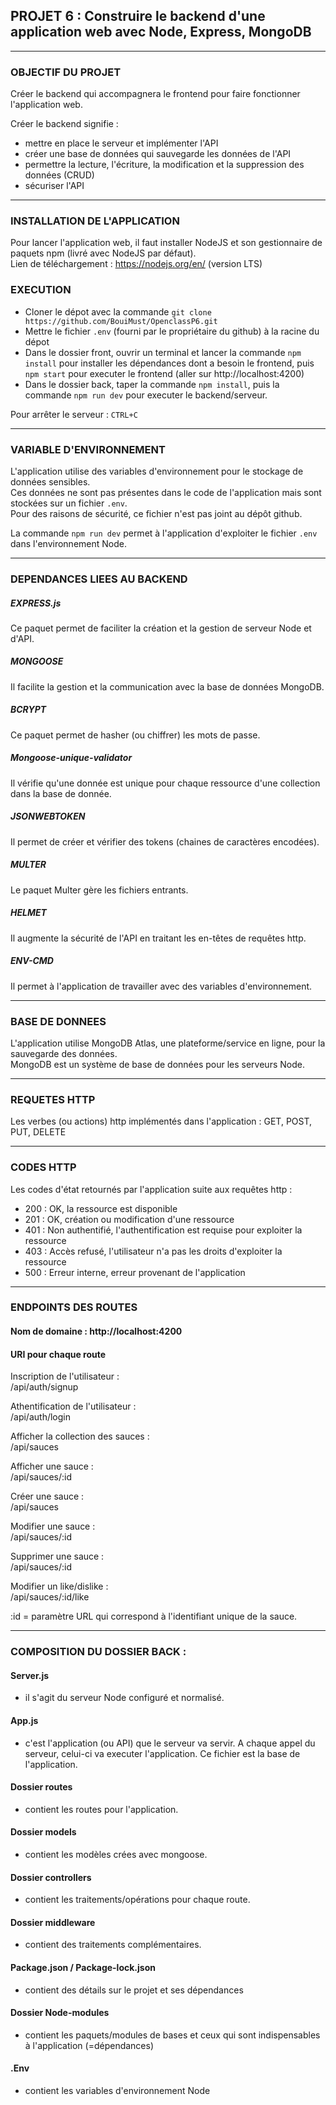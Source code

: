 ## PROJET 6 : Construire le backend d'une application web avec Node, Express, MongoDB  

_________________________________

### OBJECTIF DU PROJET  

Créer le backend qui accompagnera le frontend pour faire fonctionner l'application web.

Créer le backend signifie :
- mettre en place le serveur et implémenter l'API
- créer une base de données qui sauvegarde les données de l'API
- permettre la lecture, l'écriture, la modification et la suppression des données (CRUD)
- sécuriser l'API

_________________________________

### INSTALLATION DE L'APPLICATION

Pour lancer l'application web, il faut installer NodeJS et son gestionnaire de paquets npm (livré avec NodeJS par défaut).  
Lien de téléchargement : https://nodejs.org/en/ (version LTS)

### EXECUTION

- Cloner le dépot avec la commande `git clone https://github.com/BouiMust/OpenclassP6.git`
- Mettre le fichier ``.env`` (fourni par le propriétaire du github) à la racine du dépot
- Dans le dossier front, ouvrir un terminal et lancer la commande `npm install` pour installer les dépendances dont a besoin le frontend, puis `npm start` pour executer le frontend (aller sur http://localhost:4200)
- Dans le dossier back, taper la commande ``npm install``<!--pour installer les dépendances dont a besoin le backend-->, puis la commande ``npm run dev`` pour executer le backend/serveur.
  
Pour arrêter le serveur : ``CTRL+C``

_____________________________

### VARIABLE D'ENVIRONNEMENT

L'application utilise des variables d'environnement pour le stockage de données sensibles.  
Ces données ne sont pas présentes dans le code de l'application mais sont stockées sur un fichier ``.env``.  
Pour des raisons de sécurité, ce fichier n'est pas joint au dépôt github.  
  
La commande ``npm run dev`` permet à l'application d'exploiter le fichier ``.env`` dans l'environnement Node.  

_____________________________

### DEPENDANCES LIEES AU BACKEND


##### EXPRESS.js 
Ce paquet permet de faciliter la création et la gestion de serveur Node et d'API.
<!-- Installation : 'npm install express --save' -->

##### MONGOOSE 
Il facilite la gestion et la communication avec la base de données MongoDB.
<!-- Installation : 'npm install mongoose' -->

##### BCRYPT  
Ce paquet permet de hasher (ou chiffrer) les mots de passe.
<!-- installation : 'npm install bcrypt' -->

##### Mongoose-unique-validator  
Il vérifie qu'une donnée est unique pour chaque ressource d'une collection dans la base de donnée.
<!-- installation : 'npm install mongoose-unique-validator' -->

##### JSONWEBTOKEN  
Il permet de créer et vérifier des tokens (chaines de caractères encodées).
<!-- installation : 'npm install jsonwebtoken' -->

##### MULTER  
Le paquet Multer gère les fichiers entrants.
<!-- installation : 'npm install multer' -->

##### HELMET
Il augmente la sécurité de l'API en traitant les en-têtes de requêtes http.
<!-- installation : 'npm install helmet --save' -->

##### ENV-CMD
Il permet à l'application de travailler avec des variables d'environnement.
<!-- installation : 'npm install env-cmd --save-dev' (ça installe comme dépendance de developpement)-->
_________________________________

### BASE DE DONNEES

L'application utilise MongoDB Atlas, une plateforme/service en ligne, pour la sauvegarde des données.  
MongoDB est un système de base de données pour les serveurs Node.

_________________________________

### REQUETES HTTP

Les verbes (ou actions) http implémentés dans l'application : GET, POST, PUT, DELETE

_________________________________

### CODES HTTP

Les codes d'état retournés par l'application suite aux requêtes http :
- 200 : OK, la ressource est disponible
- 201 : OK, création ou modification d'une ressource
- 401 : Non authentifié, l'authentification est requise pour exploiter la ressource
- 403 : Accès refusé, l'utilisateur n'a pas les droits d'exploiter la ressource
- 500 : Erreur interne, erreur provenant de l'application

_________________________________

### ENDPOINTS DES ROUTES


#### Nom de domaine : http://localhost:4200

#### URI pour chaque route

Inscription de l'utilisateur :  
/api/auth/signup

Athentification de l'utilisateur :  
/api/auth/login

Afficher la collection des sauces :  
/api/sauces

Afficher une sauce :  
/api/sauces/:id

Créer une sauce :  
/api/sauces

Modifier une sauce :  
/api/sauces/:id

Supprimer une sauce :  
/api/sauces/:id

Modifier un like/dislike :  
/api/sauces/:id/like


:id = paramètre URL qui correspond à l'identifiant unique de la sauce.

_________________________________


### COMPOSITION DU DOSSIER BACK :

#### Server.js
- il s'agit du serveur Node configuré et normalisé.

#### App.js
- c'est l'application (ou API) que le serveur va servir. A chaque appel du serveur, celui-ci va executer l'application. Ce fichier est la base de l'application.

#### Dossier routes
- contient les routes pour l'application.

#### Dossier models
- contient les modèles crées avec mongoose.

#### Dossier controllers
- contient les traitements/opérations pour chaque route.

#### Dossier middleware
- contient des traitements complémentaires.

#### Package.json / Package-lock.json
- contient des détails sur le projet et ses dépendances

#### Dossier Node-modules
- contient les paquets/modules de bases et ceux qui sont indispensables à l'application (=dépendances) 

#### .Env 
- contient les variables d'environnement Node